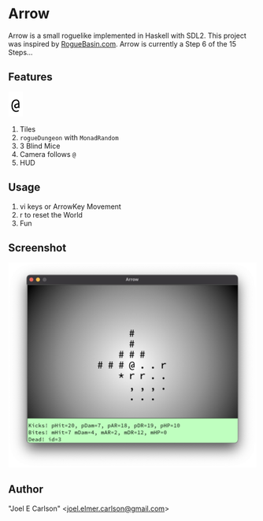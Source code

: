 # Arrow

Arrow is a small roguelike implemented in Haskell with SDL2. This
project was inspired by
[RogueBasin.com](http://www.roguebasin.com/index.php/How_to_Write_a_Roguelike_in_15_Steps). Arrow is currently a Step 6 of the 15 Steps...

## Features
![Hero.png](images/Hero.png)

1. Tiles
1. `rogueDungeon` with `MonadRandom`
1. 3 Blind Mice
1. Camera follows `@`
1. HUD

## Usage
1. vi keys or ArrowKey Movement
1. r to reset the World
1. Fun

## Screenshot
![Screenshot.png](images/Screenshot.png)

## Author
"Joel E Carlson" &lt;joel.elmer.carlson@gmail.com&gt;
